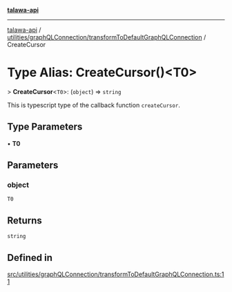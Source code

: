[**talawa-api**](../../../../README.md)

***

[talawa-api](../../../../modules.md) / [utilities/graphQLConnection/transformToDefaultGraphQLConnection](../README.md) / CreateCursor

# Type Alias: CreateCursor()\<T0\>

\> **CreateCursor**\<`T0`\>: (`object`) =\> `string`

This is typescript type of the callback function `createCursor`.

## Type Parameters

• **T0**

## Parameters

### object

`T0`

## Returns

`string`

## Defined in

[src/utilities/graphQLConnection/transformToDefaultGraphQLConnection.ts:11](https://github.com/PalisadoesFoundation/talawa-api/blob/3a5276aff43f5de4f7fab3ec9683a420dcdc7a06/src/utilities/graphQLConnection/transformToDefaultGraphQLConnection.ts#L11)
